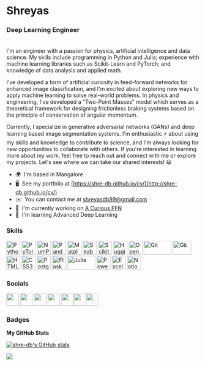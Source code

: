 Shreyas
========================

### **Deep Learning Engineer**<br><br>
I'm an engineer with a passion for physics, artificial intelligence and data science. My skills include programming in Python and Julia; experience with machine learning libraries such as Scikit-Learn and PyTorch; and knowledge of data analysis and applied math.

I've developed a form of artificial curiosity in feed-forward networks for enhanced image classification, and I'm excited about exploring new ways to apply machine learning to solve real-world problems. In physics and engineering, I've developed a "Two-Point Masses" model which serves as a theoretical framework for designing frictionless braking systems based on the principle of conservation of angular momentum.

Currently, I specialize in generative adversarial networks (GANs) and deep learning based image segmentation systems. I'm enthusiastic ⚡ about using my skills and knowledge to contribute to science, and I'm always looking for new opportunities to collaborate with others. If you're interested in learning more about my work, feel free to reach out and connect with me or explore my projects. Let's see where we can take our shared interests! 😃

* 🌍  I'm based in Mangalore
* 🖥️  See my portfolio at [https://shre-db.github.io/cv/](http://shre-db.github.io/cv/)
* ✉️  You can contact me at [shreyasdb99@gmail.com](mailto:shreyasdb99@gmail.com)
* 🚀  I'm currently working on [A Curious FFN](http://github.com/shre-db/A-Curious-FFN)
* 🧠  I'm learning Advanced Deep Learning

### Skills

<p align="left">
<a href="https://www.python.org/" target="_blank" rel="noreferrer"><img src="https://raw.githubusercontent.com/danielcranney/readme-generator/main/public/icons/skills/python-colored.svg" width="36" height="36" alt="Python" /></a>
<a href="https://pytorch.org/" target="_blank" rel="noreferrer"><img src="https://upload.wikimedia.org/wikipedia/commons/thumb/9/99/Pytorch-svgrepo-com.svg/640px-Pytorch-svgrepo-com.svg.png" width="36" height="36" alt="PyTorch" /></a>
<a href="https://numpy.org/" target="_blank" rel="noreferrer"><img src="https://upload.wikimedia.org/wikipedia/commons/thumb/6/67/Numpy-svgrepo-com.svg/640px-Numpy-svgrepo-com.svg.png" width="36" height="36" alt="NumPy" /></a>
<a href="https://pandas.pydata.org/" target="_blank" rel="noreferrer"><img src="https://upload.wikimedia.org/wikipedia/commons/thumb/2/22/Pandas_mark.svg/640px-Pandas_mark.svg.png" width="36" height="36" alt="Pandas" /></a>
<a href="https://matplotlib.org/" target="_blank" rel="noreferrer"><img src="https://upload.wikimedia.org/wikipedia/commons/thumb/0/01/Created_with_Matplotlib-logo.svg/640px-Created_with_Matplotlib-logo.svg.png" width="36" height="36" alt="Matplotlib" /></a>
<a href="https://seaborn.pydata.org/" target="_blank" rel="noreferrer"><img src="https://seaborn.pydata.org/_images/logo-mark-lightbg.svg" width="36" height="36" alt="Seaborn" /></a>
<a href="https://scikit-learn.org/stable/" target="_blank" rel="noreferrer"><img src="https://upload.wikimedia.org/wikipedia/commons/thumb/0/05/Scikit_learn_logo_small.svg/640px-Scikit_learn_logo_small.svg.png" width="36" height="36" alt="Scikit-Learn" /></a>
<a href="https://huggingface.co/" target="_blank" rel="noreferrer"><img src="https://upload.wikimedia.org/wikipedia/commons/thumb/e/ef/Noto_Emoji_v2.034_1f917.svg/640px-Noto_Emoji_v2.034_1f917.svg.png" width="36" height="36" alt="Hugging Face" /></a>
<a href="https://opencv.org/" target="_blank" rel="noreferrer"><img src="https://upload.wikimedia.org/wikipedia/commons/thumb/5/53/OpenCV_Logo_with_text.png/640px-OpenCV_Logo_with_text.png" width="36" height="36" alt="OpenCV" /></a>
<a href="https://git-scm.com/" target="_blank" rel="noreferrer"><img src="https://upload.wikimedia.org/wikipedia/commons/thumb/6/62/Git-logo-orange.svg/640px-Git-logo-orange.svg.png" width="72" height="36" alt="Git" /></a>
<a href="https://aws.amazon.com/" target="_blank" rel="noreferrer"><img src="https://upload.wikimedia.org/wikipedia/commons/thumb/9/93/Amazon_Web_Services_Logo.svg/640px-Amazon_Web_Services_Logo.svg.png" width="48" height="36" alt="Git" /></a>
<a href="https://developer.mozilla.org/en-US/docs/Glossary/HTML5" target="_blank" rel="noreferrer"><img src="https://raw.githubusercontent.com/danielcranney/readme-generator/main/public/icons/skills/html5-colored.svg" width="36" height="36" alt="HTML5" /></a>
<a href="https://www.w3.org/TR/CSS/#css" target="_blank" rel="noreferrer"><img src="https://raw.githubusercontent.com/danielcranney/readme-generator/main/public/icons/skills/css3-colored.svg" width="36" height="36" alt="CSS3" /></a>
<a href="https://www.postgresql.org/" target="_blank" rel="noreferrer"><img src="https://raw.githubusercontent.com/danielcranney/readme-generator/main/public/icons/skills/postgresql-colored.svg" width="36" height="36" alt="PostgreSQL" /></a>
<a href="https://flask.palletsprojects.com/en/2.0.x/" target="_blank" rel="noreferrer"><img src="https://raw.githubusercontent.com/danielcranney/readme-generator/main/public/icons/skills/flask-colored.svg" width="36" height="36" alt="Flask" /></a>
<a href="https://julialang.org/" target="_blank" rel="noreferrer"><img src="https://upload.wikimedia.org/wikipedia/commons/f/fd/Julia_Programming_Language_Logo.png" width="72" height="36" alt="Julia" /></a>
<a href="https://powerbi.microsoft.com/en-us/" target="_blank" rel="noreferrer"><img src="https://upload.wikimedia.org/wikipedia/commons/thumb/c/cf/New_Power_BI_Logo.svg/640px-New_Power_BI_Logo.svg.png" width="36" height="36" alt="Power BI" /></a>
<a href="https://www.microsoft.com/en-in/microsoft-365/excel" target="_blank" rel="noreferrer"><img src="https://upload.wikimedia.org/wikipedia/commons/thumb/3/34/Microsoft_Office_Excel_%282019%E2%80%93present%29.svg/640px-Microsoft_Office_Excel_%282019%E2%80%93present%29.svg.png" width="36" height="36" alt="Excel" /></a>
<a href="https://www.notion.so/" target="_blank" rel="noreferrer"><img src="https://upload.wikimedia.org/wikipedia/commons/thumb/e/e9/Notion-logo.svg/640px-Notion-logo.svg.png" width="36" height="36" alt="Notion" /></a>
</p>

### Socials

<p align="left"> <a href="https://discord.com/users/Shreyas#4562" target="_blank" rel="noreferrer"><img src="https://raw.githubusercontent.com/danielcranney/readme-generator/main/public/icons/socials/discord.svg" width="32" height="32" /></a> <a href="https://www.github.com/shre-db" target="_blank" rel="noreferrer"><img src="https://raw.githubusercontent.com/danielcranney/readme-generator/main/public/icons/socials/github.svg" width="32" height="32" /></a> <a href="https://www.linkedin.com/in/shreyas-bangera-aa8012271" target="_blank" rel="noreferrer"><img src="https://raw.githubusercontent.com/danielcranney/readme-generator/main/public/icons/socials/linkedin.svg" width="32" height="32" /></a> <a href="http://www.medium.com/@shreyasdb99" target="_blank" rel="noreferrer"><img src="https://raw.githubusercontent.com/danielcranney/readme-generator/main/public/icons/socials/medium.svg" width="32" height="32" /></a> <a href="https://www.twitter.com/@shryzium" target="_blank" rel="noreferrer"><img src="https://raw.githubusercontent.com/danielcranney/readme-generator/main/public/icons/socials/twitter.svg" width="32" height="32" /></a><a href="https://www.instagram.com/shryzium/" target="_blank" rel="noreferrer"><img src="https://upload.wikimedia.org/wikipedia/commons/thumb/9/95/Instagram_logo_2022.svg/640px-Instagram_logo_2022.svg.png" width="32" height="32" /></a><a href="https://www.threads.net/@shryzium" target="_blank" rel="noreferrer"><img src="https://upload.wikimedia.org/wikipedia/commons/thumb/9/9d/Threads_%28app%29_logo.svg/640px-Threads_%28app%29_logo.svg.png" width="32" height="32" /></a></p>

### Badges

<b>My GitHub Stats</b>

<a href="http://www.github.com/shre-db"><img src="https://github-readme-stats.vercel.app/api?username=shre-db&show_icons=true&hide=&count_private=true&title_color=0891b2&text_color=ffffff&icon_color=0891b2&bg_color=1c1917&hide_border=true&show_icons=true" alt="shre-db's GitHub stats" /></a>

<a href="http://www.github.com/shre-db"><img src="https://github-readme-streak-stats.herokuapp.com/?user=shre-db&stroke=ffffff&background=1c1917&ring=0891b2&fire=0891b2&currStreakNum=ffffff&currStreakLabel=0891b2&sideNums=ffffff&sideLabels=ffffff&dates=ffffff&hide_border=true" /></a>
